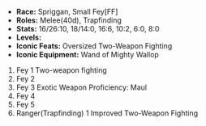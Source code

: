 - **Race:** Spriggan, Small Fey[FF] 
- **Roles:** Melee(40d), Trapfinding
- **Stats:** 16/26:10, 18/14:0, 16:6, 10:2, 6:0, 8:0
- **Levels:**
- **Iconic Feats:** Oversized Two-Weapon Fighting
- **Iconic Equipment:** Wand of Mighty Wallop
 1. Fey 1 Two-weapon fighting
 2. Fey 2
 3. Fey 3 Exotic Weapon Proficiency: Maul
 4. Fey 4
 5. Fey 5
 6. Ranger(Trapfinding) 1 Improved Two-Weapon Fighting
